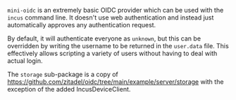 `mini-oidc` is an extremely basic OIDC provider which can be used with the `incus` command line.
It doesn't use web authentication and instead just automatically approves any authentication request.

By default, it will authenticate everyone as `unknown`, but this can be overridden by writing the username to be returned in the `user.data` file.
This effectively allows scripting a variety of users without having to deal with actual login.

The `storage` sub-package is a copy of https://github.com/zitadel/oidc/tree/main/example/server/storage with the exception of the added IncusDeviceClient.
